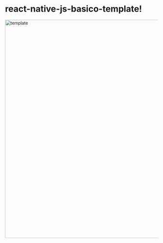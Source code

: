 # react-native-js-basico-template!
<img width="720" alt="template" src="https://user-images.githubusercontent.com/58519791/184911385-3f1b4b0e-6a84-49cf-a72d-c6584326ab62.png">
